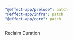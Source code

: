 ```yaml
---
"@effect-app/prelude": patch
"@effect-app/infra": patch
"@effect-app/core": patch
---
```


Reclaim Duration
